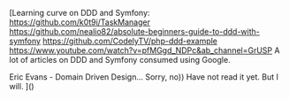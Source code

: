 [Learning curve on DDD and Symfony:
https://github.com/k0t9i/TaskManager
https://github.com/nealio82/absolute-beginners-guide-to-ddd-with-symfony
https://github.com/CodelyTV/php-ddd-example
https://www.youtube.com/watch?v=pfMGgd_NDPc&ab_channel=GrUSP
A lot of articles on DDD and Symfony consumed using Google.

Eric Evans - Domain Driven Design... Sorry, no)) Have not read it yet. But I will.
]()